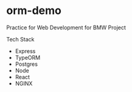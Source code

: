 # orm-demo

Practice for Web Development for BMW Project

Tech Stack
- Express
- TypeORM
- Postgres
- Node
- React
- NGINX

